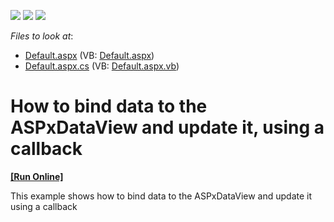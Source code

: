 <!-- default badges list -->
![](https://img.shields.io/endpoint?url=https://codecentral.devexpress.com/api/v1/VersionRange/128563617/10.2.5%2B)
[![](https://img.shields.io/badge/Open_in_DevExpress_Support_Center-FF7200?style=flat-square&logo=DevExpress&logoColor=white)](https://supportcenter.devexpress.com/ticket/details/E2981)
[![](https://img.shields.io/badge/📖_How_to_use_DevExpress_Examples-e9f6fc?style=flat-square)](https://docs.devexpress.com/GeneralInformation/403183)
<!-- default badges end -->
<!-- default file list -->
*Files to look at*:

* [Default.aspx](./CS/WebSite/Default.aspx) (VB: [Default.aspx](./VB/WebSite/Default.aspx))
* [Default.aspx.cs](./CS/WebSite/Default.aspx.cs) (VB: [Default.aspx.vb](./VB/WebSite/Default.aspx.vb))
<!-- default file list end -->
# How to bind data to the ASPxDataView and update it, using a callback
<!-- run online -->
**[[Run Online]](https://codecentral.devexpress.com/e2981/)**
<!-- run online end -->


<p>This example shows how to bind data to the ASPxDataView and update it using a callback</p>

<br/>



